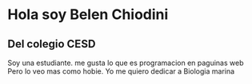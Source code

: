 # Hola soy Belen Chiodini 
## Del colegio CESD
Soy una estudiante. 
me gusta lo que es programacion en paguinas web 
Pero lo veo mas como hobie. Yo me quiero dedicar a Biologia marina 


